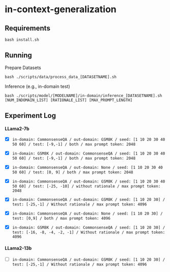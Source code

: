# in-context-generalization

## Requirements
```
bash install.sh
```

## Running
Prepare Datasets
```
bash ./scripts/data/process_data_[DATASETNAME].sh
```

Inference (e.g., in-domain test)
```
bash ./scripts/model/[MODELNAME]/in-domain/inference_[DATASETNAME].sh [NUM_INDOMAIN_LIST] [RATIONALE_LIST] [MAX_PROMPT_LENGTH]
```

## Experiment Log
#### LLama2-7b
- [x] ```in-domain: CommonsenseQA / out-domain: GSM8K / seed: [1 10 20 30 40 50 60] / test: [-9,-1] / both / max prompt token: 2048 ```
- [x] ```in-domain: GSM8K / out-domain: CommonsenseQA / seed: [1 10 20 30 40 50 60] / test: [-9,-1] / both / max prompt token: 2048 ```
- [x] ```in-domain: CommonsenseQA / out-domain: None / seed: [1 10 20 30 40 50 60] / test: [0, 9] / both / max prompt token: 2048 ```
- [x] ```in-domain: CommonsenseQA / out-domain: GSM8K / seed: [1 10 20 30 40 50 60] / test: [-25, -10] / without rationale / max prompt token: 2048```


- [x] ```in-domain: CommonsenseQA / out-domain: GSM8K / seed: [1 10 20 30] / test: [-25,-1] / Without rationale / max prompt token: 4096 ```
- [x] ```in-domain: CommonsenseQA / out-domain: None / seed: [1 10 20 30] / test: [0,9] / both / max prompt token: 4096 ```
- [x] ```in-domain: GSM8K / out-domain: CommonsenseQA / seed: [1 10 20 30] / test: [-16, -8, -4, -2, -1] / Without rationale / max prompt token: 4096 ```

#### LLama2-13b
- [ ] ```in-domain: CommonsenseQA / out-domain: GSM8K / seed: [1 10 20 30] / test: [-25,-1] / Without rationale / max prompt token: 4096 ```